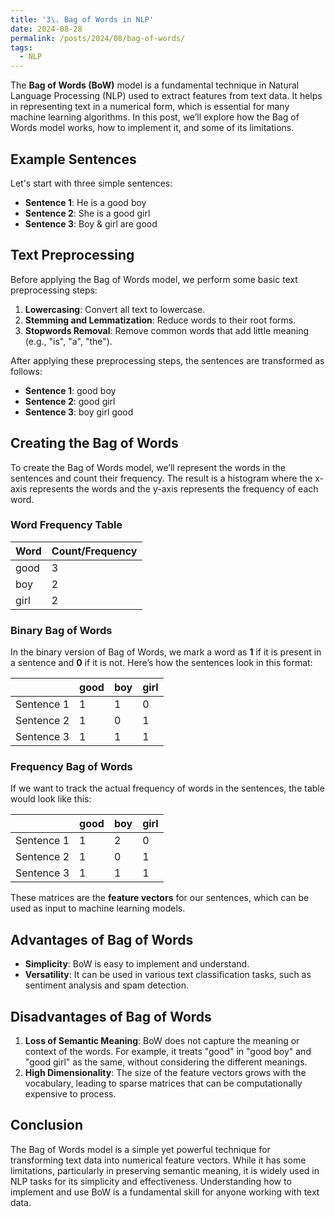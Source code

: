 ```yaml
---
title: '3\. Bag of Words in NLP'
date: 2024-08-28
permalink: /posts/2024/08/bag-of-words/
tags:
  - NLP
---
```


The **Bag of Words (BoW)** model is a fundamental technique in Natural Language Processing (NLP) used to extract features from text data. It helps in representing text in a numerical form, which is essential for many machine learning algorithms. In this post, we’ll explore how the Bag of Words model works, how to implement it, and some of its limitations.

## Example Sentences

Let's start with three simple sentences:

- **Sentence 1**: He is a good boy
- **Sentence 2**: She is a good girl
- **Sentence 3**: Boy & girl are good

## Text Preprocessing

Before applying the Bag of Words model, we perform some basic text preprocessing steps:

1. **Lowercasing**: Convert all text to lowercase.
2. **Stemming and Lemmatization**: Reduce words to their root forms.
3. **Stopwords Removal**: Remove common words that add little meaning (e.g., "is", "a", "the").

After applying these preprocessing steps, the sentences are transformed as follows:

- **Sentence 1**: good boy
- **Sentence 2**: good girl
- **Sentence 3**: boy girl good

## Creating the Bag of Words

To create the Bag of Words model, we’ll represent the words in the sentences and count their frequency. The result is a histogram where the x-axis represents the words and the y-axis represents the frequency of each word.

### Word Frequency Table

| Word  | Count/Frequency |
|-------|-----------------|
| good  | 3               |
| boy   | 2               |
| girl  | 2               |

### Binary Bag of Words

In the binary version of Bag of Words, we mark a word as **1** if it is present in a sentence and **0** if it is not. Here’s how the sentences look in this format:

|          | good | boy | girl |
|----------|------|-----|------|
| Sentence 1 | 1    | 1   | 0    |
| Sentence 2 | 1    | 0   | 1    |
| Sentence 3 | 1    | 1   | 1    |

### Frequency Bag of Words

If we want to track the actual frequency of words in the sentences, the table would look like this:

|          | good | boy | girl |
|----------|------|-----|------|
| Sentence 1 | 1    | 2   | 0    |
| Sentence 2 | 1    | 0   | 1    |
| Sentence 3 | 1    | 1   | 1    |

These matrices are the **feature vectors** for our sentences, which can be used as input to machine learning models.

## Advantages of Bag of Words

- **Simplicity**: BoW is easy to implement and understand.
- **Versatility**: It can be used in various text classification tasks, such as sentiment analysis and spam detection.

## Disadvantages of Bag of Words

1. **Loss of Semantic Meaning**: BoW does not capture the meaning or context of the words. For example, it treats "good" in "good boy" and "good girl" as the same, without considering the different meanings.
2. **High Dimensionality**: The size of the feature vectors grows with the vocabulary, leading to sparse matrices that can be computationally expensive to process.

## Conclusion

The Bag of Words model is a simple yet powerful technique for transforming text data into numerical feature vectors. While it has some limitations, particularly in preserving semantic meaning, it is widely used in NLP tasks for its simplicity and effectiveness. Understanding how to implement and use BoW is a fundamental skill for anyone working with text data.
